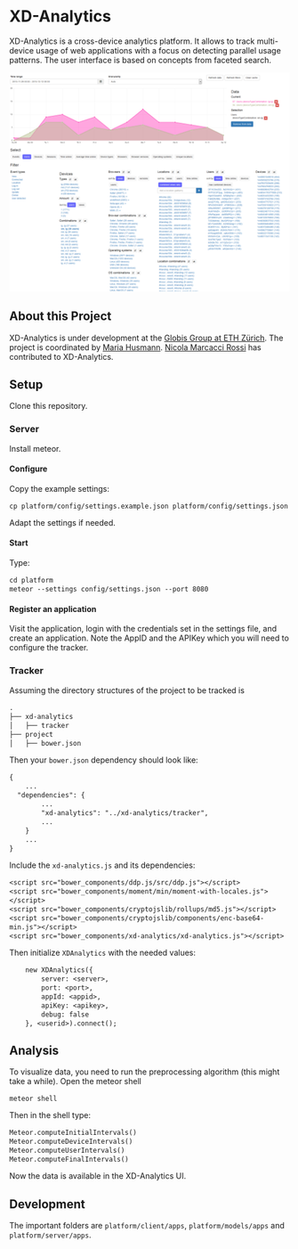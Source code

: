 # XD-Analytics

XD-Analytics is a cross-device analytics platform. It allows to track multi-device usage of web applications with a focus on detecting parallel usage patterns. The user interface is based on concepts from faceted search.

![Screenshot of XD-Analytics](screenshots/overview.png)

## About this Project
XD-Analytics is under development at the [Globis Group at ETH Zürich](https://globis.ethz.ch). The project is coordinated by [Maria Husmann](https://globis.ethz.ch/#!/person/maria-husmann/). [Nicola Marcacci Rossi](https://github.com/nicolamr) has contributed to XD-Analytics.



## Setup

Clone this repository.

### Server

Install meteor.

#### Configure

Copy the example settings:

```
cp platform/config/settings.example.json platform/config/settings.json
```

Adapt the settings if needed.

#### Start

Type:

```
cd platform
meteor --settings config/settings.json --port 8080
```

#### Register an application

Visit the application, login with the credentials set in the settings file, and create an application. Note the AppID and the APIKey which you will need to configure the tracker.

### Tracker

Assuming the directory structures of the project to be tracked is

```
.
├── xd-analytics
│   ├── tracker
├── project
│   ├── bower.json
```

Then your `bower.json` dependency should look like:

```
{
	...
  "dependencies": {
		...
		"xd-analytics": "../xd-analytics/tracker",
		...
	}
	...
}
```

Include the ```xd-analytics.js``` and its dependencies:

```
<script src="bower_components/ddp.js/src/ddp.js"></script>
<script src="bower_components/moment/min/moment-with-locales.js"></script>
<script src="bower_components/cryptojslib/rollups/md5.js"></script>
<script src="bower_components/cryptojslib/components/enc-base64-min.js"></script>
<script src="bower_components/xd-analytics/xd-analytics.js"></script>
```

Then initialize `XDAnalytics` with the needed values:

```
	new XDAnalytics({
		server: <server>,
		port: <port>,
		appId: <appid>,
		apiKey: <apikey>,
		debug: false
	}, <userid>).connect();
```

## Analysis

To visualize data, you need to run the preprocessing algorithm (this might take a while). Open the meteor shell

```
meteor shell
```

Then in the shell type:

```
Meteor.computeInitialIntervals()
Meteor.computeDeviceIntervals()
Meteor.computeUserIntervals()
Meteor.computeFinalIntervals()
```

Now the data is available in the XD-Analytics UI.

## Development

The important folders are `platform/client/apps`, `platform/models/apps` and `platform/server/apps`.
